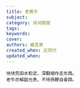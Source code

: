 ```yaml
---
title: 老黄牛
subject: 
category: 诗词歌赋
tags: 
keywords: 
cover: 
authors: 臧克家
created_when: 近现代
updated_when: 
---
```


```
块块荒田水和泥，深翻细作走东西。
老牛亦解韶光贵，不待扬鞭自奋蹄。
```
